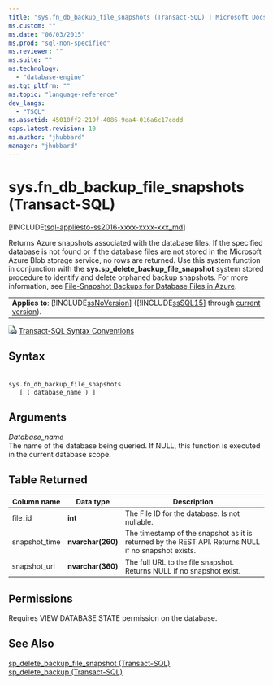 ```yaml
---
title: "sys.fn_db_backup_file_snapshots (Transact-SQL) | Microsoft Docs"
ms.custom: ""
ms.date: "06/03/2015"
ms.prod: "sql-non-specified"
ms.reviewer: ""
ms.suite: ""
ms.technology: 
  - "database-engine"
ms.tgt_pltfrm: ""
ms.topic: "language-reference"
dev_langs: 
  - "TSQL"
ms.assetid: 45010ff2-219f-4086-9ea4-016a6c17cddd
caps.latest.revision: 10
ms.author: "jhubbard"
manager: "jhubbard"
---
```

# sys.fn_db_backup_file_snapshots (Transact-SQL)
[!INCLUDE[tsql-appliesto-ss2016-xxxx-xxxx-xxx_md](../../../a9notintoc/includes/tsql-appliesto-ss2016-xxxx-xxxx-xxx-md.md)]

  Returns Azure snapshots associated with the database files. If the specified database is not found or if the database files are not stored in the Microsoft Azure Blob storage service, no rows are returned. Use this system function in conjunction with the **sys.sp_delete_backup_file_snapshot** system stored procedure to identify and delete orphaned backup snapshots. For more information, see [File-Snapshot Backups for Database Files in Azure](../../../relational-databases/backup-restore/file-snapshot-backups-for-database-files-in-azure.md).  
  
||  
|-|  
|**Applies to**: [!INCLUDE[ssNoVersion](../../../a9notintoc/includes/ssnoversion-md.md)] ([!INCLUDE[ssSQL15](../../../a9notintoc/includes/sssql15-md.md)] through [current version](http://go.microsoft.com/fwlink/p/?LinkId=299658)).|  
  
 ![Topic link icon](../../../a9notintoc/media/topic-link.gif "Topic link icon") [Transact-SQL Syntax Conventions](../../../t-sql/language-elements/transact-sql-syntax-conventions-transact-sql.md)  
  
## Syntax  
  
```  
  
sys.fn_db_backup_file_snapshots   
   [ ( database_name ) ]  
```  
  
## Arguments  
 *Database_name*  
 The name of the database being queried. If NULL, this function is executed in the current database scope.  
  
## Table Returned  
  
|Column name|Data type|Description|  
|-----------------|---------------|-----------------|  
|file_id|**int**|The File ID for the database. Is not nullable.|  
|snapshot_time|**nvarchar(260)**|The timestamp of the snapshot as it is returned by the REST API. Returns NULL if no snapshot exists.|  
|snapshot_url|**nvarchar(360)**|The full URL to the file snapshot. Returns NULL if no snapshot exist.|  
  
## Permissions  
 Requires VIEW DATABASE STATE permission on the database.  
  
## See Also  
 [sp_delete_backup_file_snapshot &#40;Transact-SQL&#41;](../../../relational-databases/reference/system-stored-procedures/snapshot-backup-sp-delete-backup-file-snapshot.md)   
 [sp_delete_backup &#40;Transact-SQL&#41;](../../../relational-databases/reference/system-stored-procedures/snapshot-backup-sp-delete-backup.md)  
  
  